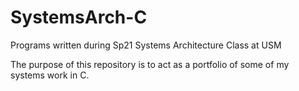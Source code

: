 # SystemsArch-C
Programs written during Sp21 Systems Architecture Class at USM

The purpose of this repository is to act as a portfolio of some of my systems work in C.
